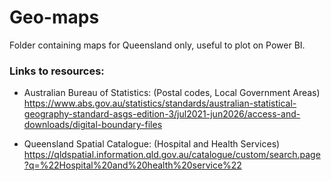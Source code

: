 # Geo-maps
Folder containing maps for Queensland only, useful to plot on Power BI.

### Links to resources:
- Australian Bureau of Statistics: (Postal codes, Local Government Areas)
https://www.abs.gov.au/statistics/standards/australian-statistical-geography-standard-asgs-edition-3/jul2021-jun2026/access-and-downloads/digital-boundary-files

- Queensland Spatial Catalogue: (Hospital and Health Services)
https://qldspatial.information.qld.gov.au/catalogue/custom/search.page?q=%22Hospital%20and%20health%20service%22
